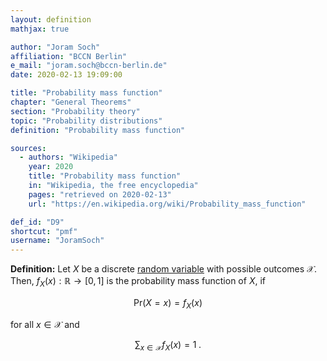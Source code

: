 ```yaml
---
layout: definition
mathjax: true

author: "Joram Soch"
affiliation: "BCCN Berlin"
e_mail: "joram.soch@bccn-berlin.de"
date: 2020-02-13 19:09:00

title: "Probability mass function"
chapter: "General Theorems"
section: "Probability theory"
topic: "Probability distributions"
definition: "Probability mass function"

sources:
  - authors: "Wikipedia"
    year: 2020
    title: "Probability mass function"
    in: "Wikipedia, the free encyclopedia"
    pages: "retrieved on 2020-02-13"
    url: "https://en.wikipedia.org/wiki/Probability_mass_function"

def_id: "D9"
shortcut: "pmf"
username: "JoramSoch"
---
```



**Definition:** Let $X$ be a discrete [random variable](/D/rvar) with possible outcomes $\mathcal{X}$. Then, $f_X(x): \mathbb{R} \to [0,1]$ is the probability mass function of $X$, if

$$ \label{eq:pmf-def-s1}
\mathrm{Pr}(X = x) = f_X(x)
$$

for all $x \in \mathcal{X}$ and

$$ \label{eq:pmf-def-s2}
\sum_{x \in \mathcal{X}} f_X(x) = 1 \; .
$$